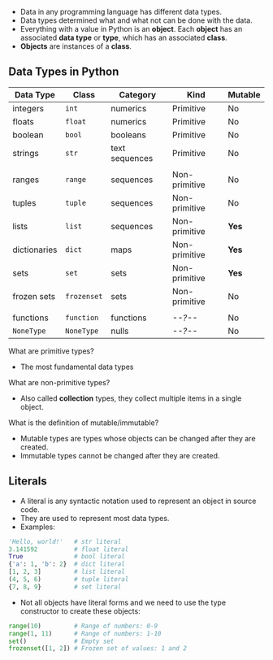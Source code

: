 * Data in any programming language has different data types.
* Data types determined what and what not can be done with the data.
* Everything with a value in Python is an **object**. Each **object** has an associated **data type** or **type**, which has an associated **class**.
* **Objects** are instances of a **class**.

## Data Types in Python

|Data Type|Class|Category|Kind|Mutable|
|---|---|---|---|---|
|integers|`int`|numerics|Primitive|No|
|floats|`float`|numerics|Primitive|No|
|boolean|`bool`|booleans|Primitive|No|
|strings|`str`|text sequences|Primitive|No|
||||||
|ranges|`range`|sequences|Non-primitive|No|
|tuples|`tuple`|sequences|Non-primitive|No|
|lists|`list`|sequences|Non-primitive|**Yes**|
|dictionaries|`dict`|maps|Non-primitive|**Yes**|
|sets|`set`|sets|Non-primitive|**Yes**|
|frozen sets|`frozenset`|sets|Non-primitive|No|
||||||
|functions|`function`|functions|_--?--_|No|
|`NoneType`|`NoneType`|nulls|_--?--_|No|
What are primitive types?

* The most fundamental data types

What are non-primitive types?

* Also called **collection** types, they collect multiple items in a single object.

What is the definition of mutable/immutable?

* Mutable types are types whose objects can be changed after they are created.
* Immutable types cannot be changed after they are created.

## Literals

* A literal is any syntactic notation used to represent an object in source code.
* They are used to represent most data types.
* Examples:

```python
'Hello, world!'   # str literal
3.141592          # float literal
True              # bool literal
{'a': 1, 'b': 2}  # dict literal
[1, 2, 3]         # list literal
(4, 5, 6)         # tuple literal
{7, 8, 9}         # set literal
```

* Not all objects have literal forms and we need to use the type constructor to create these objects:

``` python
range(10)         # Range of numbers: 0-9
range(1, 11)      # Range of numbers: 1-10
set()             # Empty set
frozenset([1, 2]) # Frozen set of values: 1 and 2
```
